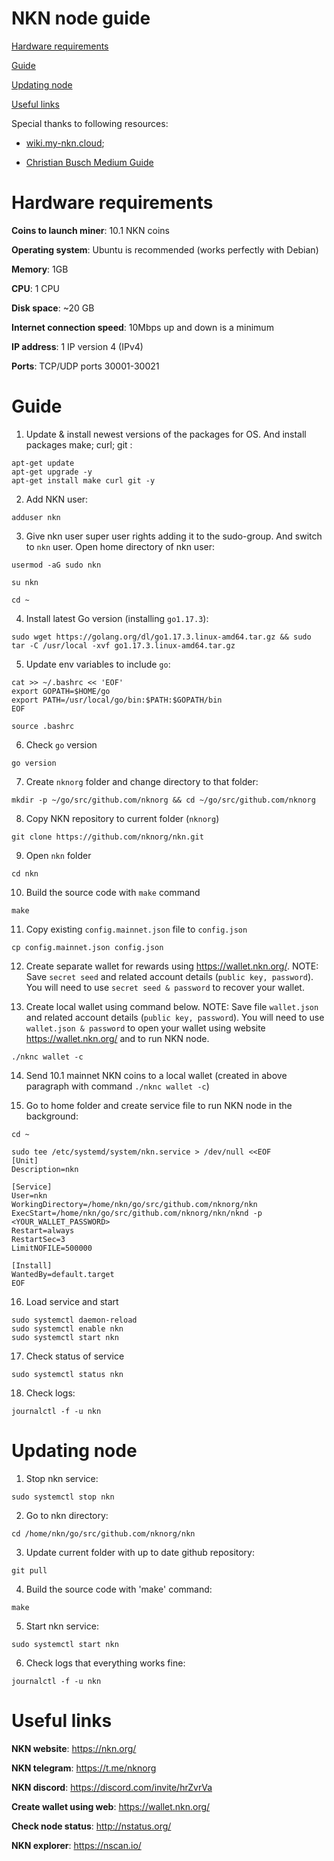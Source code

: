 # NKN node guide

[Hardware requirements](#harware-requirements)

[Guide](#guide)

[Updating node](#updating-node)

[Useful links](#useful-links)

Special thanks to following resources:

- [wiki.my-nkn.cloud](https://wiki.my-nkn.cloud/index.php/Mining_NKN_with_Linux#Disk_space);

- [Christian Busch Medium Guide](https://medium.com/nknetwork/setting-up-a-nkn-miner-in-5-minutes-and-run-it-free-for-2-months-with-digitalocean-76bafcd82ae8)

# Hardware requirements

**Coins to launch miner**: 10.1 NKN coins

**Operating system**: Ubuntu is recommended (works perfectly with Debian)

**Memory**: 1GB

**CPU**: 1 CPU

**Disk space**: ~20 GB

**Internet connection speed**: 10Mbps up and down is a minimum

**IP address**: 1 IP version 4 (IPv4)

**Ports**: TCP/UDP ports 30001-30021

# Guide

1) Update & install newest versions of the packages for OS. And install packages make; curl; git :

```
apt-get update
apt-get upgrade -y
apt-get install make curl git -y
```


2) Add NKN user:

```
adduser nkn
```


3) Give nkn user super user rights adding it to the sudo-group. And switch to `nkn` user. Open home directory of nkn user:

```
usermod -aG sudo nkn
```

```
su nkn
```

```
cd ~
```

4) Install latest Go version (installing `go1.17.3`):

```
sudo wget https://golang.org/dl/go1.17.3.linux-amd64.tar.gz && sudo tar -C /usr/local -xvf go1.17.3.linux-amd64.tar.gz
```


5) Update env variables to include `go`:

```
cat >> ~/.bashrc << 'EOF'
export GOPATH=$HOME/go
export PATH=/usr/local/go/bin:$PATH:$GOPATH/bin
EOF

source .bashrc
```


6) Check `go` version

```
go version
```


7) Create `nknorg` folder and change directory to that folder: 

```
mkdir -p ~/go/src/github.com/nknorg && cd ~/go/src/github.com/nknorg
```


8) Copy NKN repository to current folder (`nknorg`)

```
git clone https://github.com/nknorg/nkn.git
```


9) Open `nkn` folder

```
cd nkn
```


10) Build the source code with `make` command

```
make
```
 

11) Copy existing `config.mainnet.json` file to `config.json`

```
cp config.mainnet.json config.json
```


12) Create separate wallet for rewards using https://wallet.nkn.org/.
NOTE: Save `secret seed` and related account details (`public key, password`). You will need to use `secret seed & password` to recover your wallet.


13) Create local wallet using command below.
NOTE: Save file `wallet.json` and related account details (`public key, password`). You will need to use `wallet.json & password` to open your wallet using website https://wallet.nkn.org/ and to run NKN node.

```
./nknc wallet -c
```


14) Send 10.1 mainnet NKN coins to a local wallet (created in above paragraph with command `./nknc wallet -c`)


15) Go to home folder and create service file to run NKN node in the background:

```
cd ~

sudo tee /etc/systemd/system/nkn.service > /dev/null <<EOF
[Unit]
Description=nkn

[Service]
User=nkn
WorkingDirectory=/home/nkn/go/src/github.com/nknorg/nkn
ExecStart=/home/nkn/go/src/github.com/nknorg/nkn/nknd -p <YOUR_WALLET_PASSWORD>
Restart=always
RestartSec=3
LimitNOFILE=500000

[Install]
WantedBy=default.target
EOF
```


16) Load service and start

```
sudo systemctl daemon-reload
sudo systemctl enable nkn
sudo systemctl start nkn
```


17) Check status of service

```
sudo systemctl status nkn
```


18) Check logs:

```
journalctl -f -u nkn
```


# Updating node


1) Stop nkn service:

```
sudo systemctl stop nkn
```


2) Go to nkn directory:

```
cd /home/nkn/go/src/github.com/nknorg/nkn
```


3) Update current folder with up to date github repository:

```
git pull
```


4) Build the source code with 'make' command:

```
make
```


5) Start nkn service:

```
sudo systemctl start nkn
```


6) Check logs that everything works fine:

```
journalctl -f -u nkn
```


# Useful links

**NKN website**: https://nkn.org/

**NKN telegram**: https://t.me/nknorg

**NKN discord**: https://discord.com/invite/hrZvrVa

**Create wallet using web**: https://wallet.nkn.org/

**Check node status**: http://nstatus.org/

**NKN explorer**: https://nscan.io/
